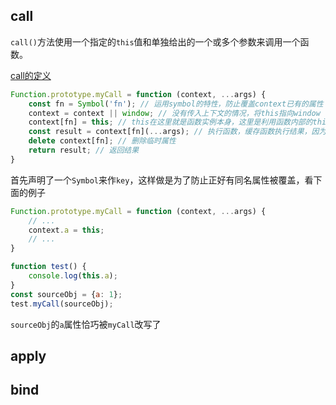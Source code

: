 ## call
`call()`方法使用一个指定的`this`值和单独给出的一个或多个参数来调用一个函数。

[call的定义](https://developer.mozilla.org/zh-CN/docs/Web/JavaScript/Reference/Global_Objects/Function/call)

```javascript
Function.prototype.myCall = function (context, ...args) {
    const fn = Symbol('fn'); // 运用symbol的特性，防止覆盖context已有的属性
    context = context || window; // 没有传入上下文的情况，将this指向window
    context[fn] = this; // this在这里就是函数实例本身，这里是利用函数内部的this指向函数调用者这一特性来改变函数内部this的指向
    const result = context[fn](...args); // 执行函数，缓存函数执行结果，因为在返回结果前要将context上的Symbol属性删除
    delete context[fn]; // 删除临时属性
    return result; // 返回结果
}
```

首先声明了一个`Symbol`来作`key`，这样做是为了防止正好有同名属性被覆盖，看下面的例子
```javascript
Function.prototype.myCall = function (context, ...args) {
    // ...
    context.a = this;
    // ...
}

function test() {
    console.log(this.a);
}
const sourceObj = {a: 1};
test.myCall(sourceObj);
```
`sourceObj`的`a`属性恰巧被`myCall`改写了

## apply

## bind
